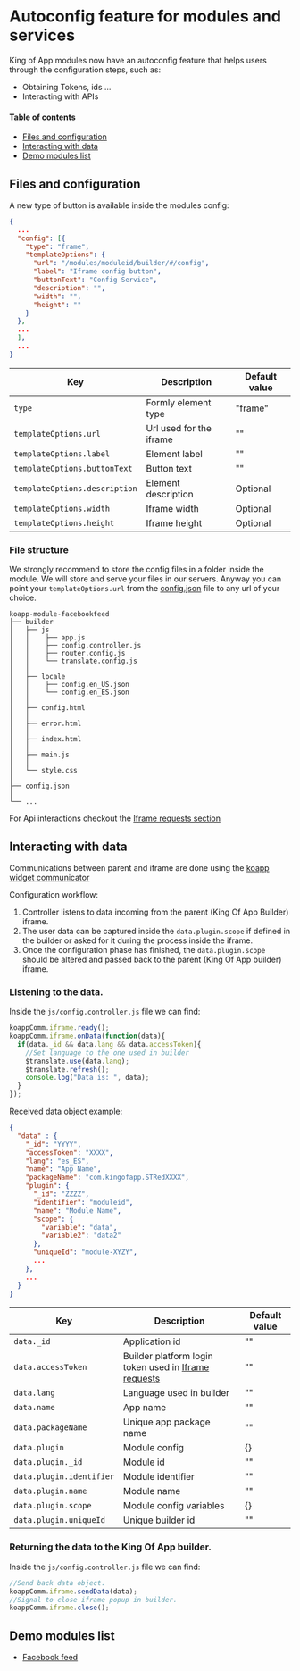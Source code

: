 # Autoconfig feature for modules and services

King of App modules now have an autoconfig feature that helps users through the configuration steps, such as:
* Obtaining Tokens, ids ...
* Interacting with APIs

#### Table of contents
* [ Files and configuration ](#files-and-configuration)
* [ Interacting with data ](#interacting-with-data)
* [ Demo modules list ](#demo-modules-list)


## Files and configuration

A new type of button is available inside the modules config:

```json
{
  ...
  "config": [{
    "type": "frame",
    "templateOptions": {
      "url": "/modules/moduleid/builder/#/config",
      "label": "Iframe config button",
      "buttonText": "Config Service",
      "description": "",
      "width": "",
      "height": ""
    }
  },
  ...
  ],
  ...
}
```

Key | Description | Default value
----------------|-------------|--------
`type` | Formly element type | "frame"
`templateOptions.url` | Url used for the iframe | ""
`templateOptions.label` | Element label | ""
`templateOptions.buttonText` | Button text | ""
`templateOptions.description` | Element description | Optional
`templateOptions.width` | Iframe width | Optional
`templateOptions.height` | Iframe height | Optional

### File structure

We strongly recommend to store the config files in a folder inside the module. We will store and serve your files in our servers. Anyway you can point your `templateOptions.url` from the [config.json](#files-and-configuration) file to any url of your choice.

```
koapp-module-facebookfeed
├── builder
│   ├── js
│   │    ├── app.js
│   │    ├── config.controller.js
│   │    ├── router.config.js
│   │    └── translate.config.js
│   │
│   ├── locale
│   │    ├── config.en_US.json
│   │    └── config.en_ES.json
│   │
│   ├── config.html
│   │
│   ├── error.html
│   │
│   ├── index.html
│   │
│   ├── main.js
│   │
│   └── style.css
│   
├── config.json
│
└── ...
```

For Api interactions checkout the [Iframe requests section](https://github.com/KingofApp/docs/tree/master/modules/iframeRequests)

## Interacting with data

Communications between parent and iframe are done using the [koapp widget communicator](https://github.com/KingofApp/koapp-widget-communicator)

Configuration workflow:
1. Controller listens to data incoming from the parent (King Of App Builder) iframe.
2. The user data can be captured inside the `data.plugin.scope` if defined in the builder or asked for it during the process inside the iframe.
3. Once the configuration phase has finished, the `data.plugin.scope` should be altered and passed back to the parent (King Of App builder) iframe.


### Listening to the data.
Inside the `js/config.controller.js` file we can find:
```javascript
koappComm.iframe.ready();
koappComm.iframe.onData(function(data){
  if(data._id && data.lang && data.accessToken){
    //Set language to the one used in builder
    $translate.use(data.lang);
    $translate.refresh();
    console.log("Data is: ", data);
  }
});
```


Received data object example:
```json
{
  "data" : {
    "_id": "YYYY",
    "accessToken": "XXXX",
    "lang": "es_ES",
    "name": "App Name",
    "packageName": "com.kingofapp.STRedXXXX",
    "plugin": {
      "_id": "ZZZZ",
      "identifier": "moduleid",
      "name": "Module Name",
      "scope": {
        "variable": "data",
        "variable2": "data2"
      },
      "uniqueId": "module-XYZY",
      ...
    },
    ...
  }
}
```

Key | Description | Default value
----------------|-------------|--------
`data._id` | Application id | ""
`data.accessToken` | Builder platform login token used in [Iframe requests](https://github.com/KingofApp/docs/tree/master/modules/iframeRequests)| ""
`data.lang` | Language used in builder | ""
`data.name` | App name | ""
`data.packageName` | Unique app package name | ""
`data.plugin` | Module config | {}
`data.plugin._id` | Module id | ""
`data.plugin.identifier` | Module identifier | ""
`data.plugin.name` | Module name | ""
`data.plugin.scope` | Module config variables | {}
`data.plugin.uniqueId` | Unique builder id | ""

### Returning the data to the King Of App builder.
Inside the `js/config.controller.js` file we can find:
```javascript
//Send back data object.
koappComm.iframe.sendData(data);
//Signal to close iframe popup in builder.
koappComm.iframe.close();
```

## Demo modules list
* [Facebook feed](https://github.com/KingofApp/koapp-module-facebookfeed)
